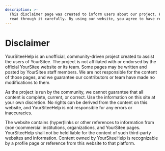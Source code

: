 ```yaml
---
description: >-
  This disclaimer page was created to inform users about our project. Please
  read through it carefully. By using our website, you agree to have read this.
---
```


# Disclaimer

YourSiteeHelp is an unofficial, community-driven project created to assist the users of YourSitee. The project is not affiliated with or endorsed by the official YourSitee website or its team. Some pages may be written and posted by YourSitee staff members. We are not responsible for the content of those pages, and we guarantee our contributors or team have made no modifications to them.

As the project is run by the community, we cannot guarantee that all content is complete, current, or correct. Use the information on this site at your own discretion. No rights can be derived from the content on this website, and YourSiteeHelp is not responsible for any errors or inaccuracies.

The website contains (hyper)links or other references to information from (non-)commercial institutions, organizations, and YourSitee pages. YourSiteeHelp shall not be held liable for the content of such third-party websites and information. Content owned by YourSiteeHelp is recognizable by a profile page or reference from this website to that platform. 

